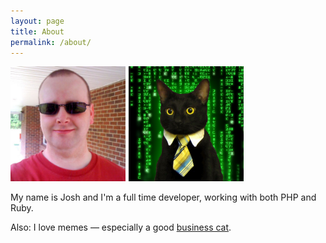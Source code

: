```yaml
---
layout: page
title: About
permalink: /about/
---
```

<div style='margin-bottom:10px;'>
	<div style='float:left;margin-right:5px;'>
		<img src="/assets/big-nerd.jpg" width="184px" height="184px" />
	</div>
	<div style='float:left;'>
		<img src="/assets/business-cat/matrix-business-cat-184x184.png" />	
	</div>
	<div style='clear:both;'></div>
</div>

My name is Josh and I'm a full time developer, working with both PHP and Ruby.

Also: I love memes &mdash; especially a good [business cat][business-cat].

[business-cat]: http://knowyourmeme.com/memes/business-cat
